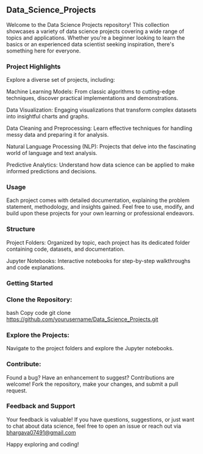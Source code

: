 ## Data_Science_Projects

Welcome to the Data Science Projects repository! This collection showcases a variety of data science projects covering a wide range of topics and applications. Whether you're a beginner looking to learn the basics or an experienced data scientist seeking inspiration, there's something here for everyone.

### Project Highlights
Explore a diverse set of projects, including:

Machine Learning Models: From classic algorithms to cutting-edge techniques, discover practical implementations and demonstrations.

Data Visualization: Engaging visualizations that transform complex datasets into insightful charts and graphs.

Data Cleaning and Preprocessing: Learn effective techniques for handling messy data and preparing it for analysis.

Natural Language Processing (NLP): Projects that delve into the fascinating world of language and text analysis.

Predictive Analytics: Understand how data science can be applied to make informed predictions and decisions.

### Usage
Each project comes with detailed documentation, explaining the problem statement, methodology, and insights gained. Feel free to use, modify, and build upon these projects for your own learning or professional endeavors.

### Structure
Project Folders: Organized by topic, each project has its dedicated folder containing code, datasets, and documentation.

Jupyter Notebooks: Interactive notebooks for step-by-step walkthroughs and code explanations.

### Getting Started
### Clone the Repository:
bash
Copy code
git clone https://github.com/yourusername/Data_Science_Projects.git
### Explore the Projects:
Navigate to the project folders and explore the Jupyter notebooks.

### Contribute:
Found a bug? Have an enhancement to suggest? Contributions are welcome! Fork the repository, make your changes, and submit a pull request.

### Feedback and Support
Your feedback is valuable! If you have questions, suggestions, or just want to chat about data science, feel free to open an issue or reach out via bhargava07491@gmail.com

Happy exploring and coding!
